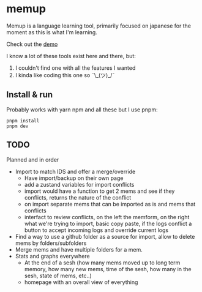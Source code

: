# memup

Memup is a language learning tool, primarily focused on japanese for the moment as this is what I'm learning.

Check out the [demo](https://pitilezard.github.io/memup/)

I know a lot of these tools exist here and there, but:

1.  I couldn't find one with all the features I wanted
2.  I kinda like coding this one so ¯\\\_(ツ)\_/¯

## Install & run

Probably works with yarn npm and all these but I use pnpm:

```
pnpm install
pnpm dev
```

## TODO

Planned and in order

-   Import to match IDS and offer a merge/override
    -   Have import/backup on their own page
    -   add a zustand variables for import conflicts
    -   import would have a function to get 2 mems and see if they conflicts, returns the nature of the conflict
    -   on import separate mems that can be imported as is and mems that conflicts
    -   interfact to review conflicts, on the left the memform, on the right what we're trying to import, basic copy paste, if the logs conflict a button to accept incoming logs and override current logs
-   Find a way to use a github folder as a source for import, allow to delete mems by folders/subfolders
-   Merge mems and have multiple folders for a mem.
-   Stats and graphs everywhere
    -   At the end of a sesh (how many mems moved up to long term memory, how many new mems, time of the sesh, how many in the sesh, state of mems, etc..)
    -   homepage with an overall view of everything
